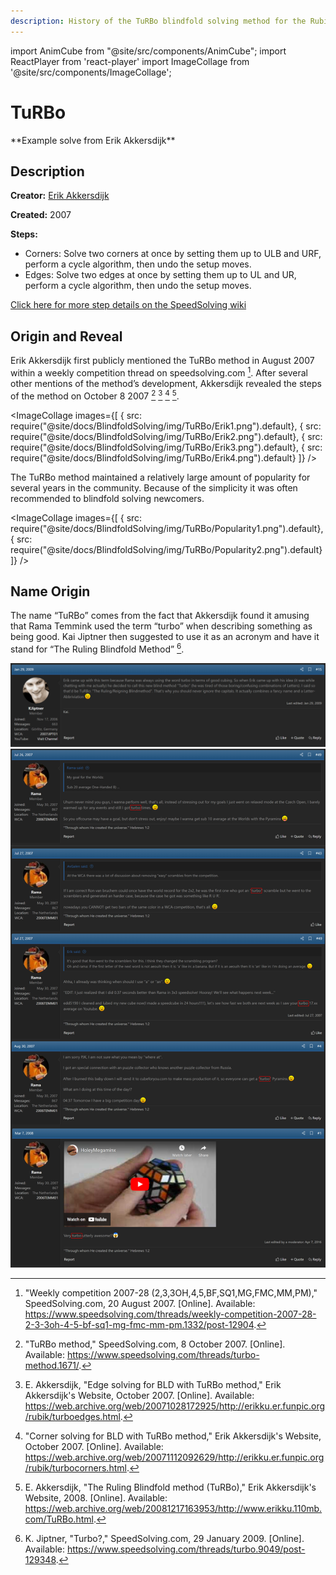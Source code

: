 ```yaml
---
description: History of the TuRBo blindfold solving method for the Rubik's Cube.
---
```


import AnimCube from "@site/src/components/AnimCube";
import ReactPlayer from 'react-player'
import ImageCollage from '@site/src/components/ImageCollage';

# TuRBo

<AnimCube params="config=../../ReconstructionConfig.txt&initmove=B F' D U2 F2 U' R' F U2 F2 L' U2 B' D' U2 F2 D' U2 L' B F' L2 D2 B2 L'&move={Scramble: B F' D U2 F2 U' R' F U2 F2 L' U2 B' D' U2 F2 D' U2 L' B F' L2 D2 B2 L'}{FRD > ULB: F' B L B' R B L' B' R' F}F' B L B' R B L' B' R' F.{URF > LBU: D L U2 F' L' B' L F L' B L U2 L' D'}D L U2 F' L' B' L F L' B L U2 L' D'.{ULB > URF: L' F x R2 D2 R U R' D2 R U' R x' F' L}L' F x R2 D2 R U R' D2 R U' R x' F' L.{BUL > URF: L R2 D' R U2 R' D R U2 R L'}L R2 D' R U2 R' D R U2 R L'.{BL > RD: L R2 U L' U' L U M' U' L' U l U' R2 L'}L R2 U L' U' L U M' U' L' U l U' R2 L'.{RB > DF: R' D' L2 U l' U' L U M U' L' U L U' L2 D R}R' D' L2 U l' U' L U M U' L' U L U' L2 D R.{FR > LF: R L' U' R U R' U' M' U R U' r' U L R'}R L' U' R U R' U' M' U R U' r' U L R'.{UB > BD: B R' L U' r U R' U' M U R U' R' U L' R B'}B R' L U' r U R' U' M U R U' R' U L' R B'.{DL > LU: b' U' r U R' U' M U R U' R' U b}b' U' r U R' U' M U R U' R' U b.{Orient UF and UR: R' U2 R2 U R' U' R' U2 L F R F' L'}R' U2 R2 U R' U' R' U2 L F R F' L'." width="600px" height="400px" />
**Example solve from Erik Akkersdijk**

## Description

**Creator:** [Erik Akkersdijk](CubingContributors/MethodDevelopers.md#akkersdijk-erik)

**Created:** 2007

**Steps:**

- Corners: Solve two corners at once by setting them up to ULB and URF, perform a cycle algorithm, then undo the setup moves.
- Edges: Solve two edges at once by setting them up to UL and UR, perform a cycle algorithm, then undo the setup moves.

[Click here for more step details on the SpeedSolving wiki](https://www.speedsolving.com/wiki/index.php?title=TuRBo)

## Origin and Reveal

Erik Akkersdijk first publicly mentioned the TuRBo method in August 2007 within a weekly competition thread on speedsolving.com [^1]. After several other mentions of the method’s development, Akkersdijk revealed the steps of the method on October 8 2007 [^2] [^3] [^4] [^5].

<ImageCollage
images={[
{ src: require("@site/docs/BlindfoldSolving/img/TuRBo/Erik1.png").default},
{ src: require("@site/docs/BlindfoldSolving/img/TuRBo/Erik2.png").default},
{ src: require("@site/docs/BlindfoldSolving/img/TuRBo/Erik3.png").default},
{ src: require("@site/docs/BlindfoldSolving/img/TuRBo/Erik4.png").default}
]}
/>

The TuRBo method maintained a relatively large amount of popularity for several years in the community. Because of the simplicity it was often recommended to blindfold solving newcomers.

<ImageCollage
images={[
{ src: require("@site/docs/BlindfoldSolving/img/TuRBo/Popularity1.png").default},
{ src: require("@site/docs/BlindfoldSolving/img/TuRBo/Popularity2.png").default}
]}
/>

## Name Origin

The name “TuRBo” comes from the fact that Akkersdijk found it amusing that Rama Temmink used the term “turbo” when describing something as being good. Kai Jiptner then suggested to use it as an acronym and have it stand for “The Ruling Blindfold Method” [^6].

![](../img/TuRBo/Jiptner.png)
![](../img/TuRBo/Rama.png)

[^1]: "Weekly competition 2007-28 (2,3,3OH,4,5,BF,SQ1,MG,FMC,MM,PM)," SpeedSolving.com, 20 August 2007. [Online]. Available: https://www.speedsolving.com/threads/weekly-competition-2007-28-2-3-3oh-4-5-bf-sq1-mg-fmc-mm-pm.1332/post-12904.

[^2]: "TuRBo method," SpeedSolving.com, 8 October 2007. [Online]. Available: https://www.speedsolving.com/threads/turbo-method.1671/.

[^3]: E. Akkersdijk, "Edge solving for BLD with TuRBo method," Erik Akkersdijk's Website, October 2007. [Online]. Available: https://web.archive.org/web/20071028172925/http://erikku.er.funpic.org/rubik/turboedges.html.

[^4]: "Corner solving for BLD with TuRBo method," Erik Akkersdijk's Website, October 2007. [Online]. Available: https://web.archive.org/web/20071112092629/http://erikku.er.funpic.org/rubik/turbocorners.html.

[^5]: E. Akkersdijk, "The Ruling Blindfold method (TuRBo)," Erik Akkersdijk's Website, 2008. [Online]. Available: https://web.archive.org/web/20081217163953/http://www.erikku.110mb.com/TuRBo.html.

[^6]: K. Jiptner, "Turbo?," SpeedSolving.com, 29 January 2009. [Online]. Available: https://www.speedsolving.com/threads/turbo.9049/post-129348.